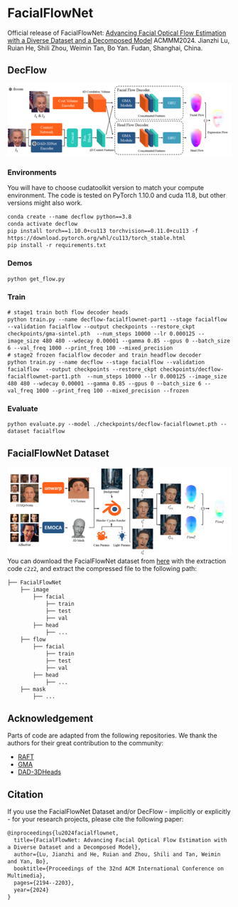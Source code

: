 <!--
 * @Date: 2024-07-24 14:27:51
 * @LastEditors: ljz 
 * @LastEditTime: 2024-11-11 14:34:47
 * @FilePath: \lab2d:\desktop\study\FacialFlowNet\README.md
 * @Description: 
 * 
 * Copyright (c) 2024 by Fudan University/Shanghai Key Laboratory of Intelligent Information Processing, All Rights Reserved. 
-->

# FacialFlowNet
Official release of FacialFlowNet: 
[Advancing Facial Optical Flow Estimation with a Diverse Dataset and a Decomposed Model](https://dl.acm.org/doi/10.1145/3664647.3680921)
ACMMM2024.
Jianzhi Lu, Ruian He, Shili Zhou, Weimin Tan, Bo Yan. Fudan, Shanghai, China.

## DecFlow
![DecFlow](./assets/decflow.png)
### Environments
You will have to choose cudatoolkit version to match your compute environment. The code is tested on PyTorch 1.10.0 and cuda 11.8, but other versions might also work.
```Shell
conda create --name decflow python==3.8
conda activate decflow
pip install torch==1.10.0+cu113 torchvision==0.11.0+cu113 -f https://download.pytorch.org/whl/cu113/torch_stable.html
pip install -r requirements.txt

```

### Demos
```Shell
python get_flow.py
```

### Train
```Shell
# stage1 train both flow decoder heads
python train.py --name decflow-facialflownet-part1 --stage facialflow --validation facialflow --output checkpoints --restore_ckpt checkpoints/gma-sintel.pth  --num_steps 10000 --lr 0.000125 --image_size 480 480 --wdecay 0.00001 --gamma 0.85 --gpus 0 --batch_size 6 --val_freq 1000 --print_freq 100 --mixed_precision
# stage2 frozen facialflow decoder and train headflow decoder
python train.py --name decflow --stage facialflow --validation facialflow  --output checkpoints --restore_ckpt checkpoints/decflow-facialflownet-part1.pth  --num_steps 10000 --lr 0.000125 --image_size 480 480 --wdecay 0.00001 --gamma 0.85 --gpus 0 --batch_size 6 --val_freq 1000 --print_freq 100 --mixed_precision --frozen
```

### Evaluate
```Shell
python evaluate.py --model ./checkpoints/decflow-facialflownet.pth --dataset facialflow
```


## FacialFlowNet Dataset
![FlowPipeline](./assets/flowpipeline.png)
You can download the FacialFlowNet dataset from [here](https://pan.baidu.com/s/1u9fQsGdqhjqDN6jVhXxNrA) with the extraction code `c2z2`, and extract the compressed file to the following path:
```Shell
├── FacialFlowNet
    ├── image
        ├── facial
            ├── train 
            ├── test 
            ├── val
        ├── head
            ├── ...
    ├── flow
        ├── facial
            ├── train 
            ├── test 
            ├── val
        ├── head
            ├── ...
    ├── mask
        ├── ...
```



## Acknowledgement
Parts of code are adapted from the following repositories. We thank the authors for their great contribution to the community:
* [RAFT](https://github.com/princeton-vl/RAFT)
* [GMA](https://github.com/zacjiang/GMA)
* [DAD-3DHeads](https://github.com/PinataFarms/DAD-3DHeads)

## Citation
If you use the FacialFlowNet Dataset and/or DecFlow - implicitly or explicitly - for your research projects, please cite the following paper:
```Shell
@inproceedings{lu2024facialflownet,
  title={FacialFlowNet: Advancing Facial Optical Flow Estimation with a Diverse Dataset and a Decomposed Model},
  author={Lu, Jianzhi and He, Ruian and Zhou, Shili and Tan, Weimin and Yan, Bo},
  booktitle={Proceedings of the 32nd ACM International Conference on Multimedia},
  pages={2194--2203},
  year={2024}
}
```